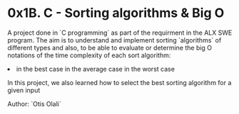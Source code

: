 <h1>0x1B. C - Sorting algorithms & Big O</h1>
<p>A project done in `C programming` as part of the requirment in the ALX SWE program. The aim is to understand and implement sorting `algorithms` of different types and also, to be able to evaluate or determine the big O notations of the time complexity of each sort algorithm:</p>
<li>
in the best case
in the average case
in the worst case
</li>
<p>In this project, we also learned how to select the best sorting algorithm for a given input</p>
<p>Author: `Otis Olali`</p>
